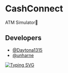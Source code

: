 # CashConnect
ATM Simulator🏧

## Developers

- [@Daytona1315](https://github.com/Daytona1315)
- [@unharne](https://github.com/unharne)

[![Typing SVG](https://readme-typing-svg.herokuapp.com?color=%2336BCF&lines=i+create+future)](https://git.io/typing-svg)